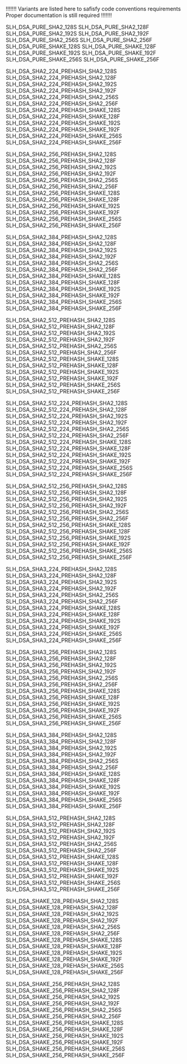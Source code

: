 !!!!!!! Variants are listed here to safisfy code conventions requirements
Proper documentation is still required !!!!!!!

SLH_DSA_PURE_SHA2_128S
SLH_DSA_PURE_SHA2_128F
SLH_DSA_PURE_SHA2_192S
SLH_DSA_PURE_SHA2_192F
SLH_DSA_PURE_SHA2_256S
SLH_DSA_PURE_SHA2_256F
SLH_DSA_PURE_SHAKE_128S
SLH_DSA_PURE_SHAKE_128F
SLH_DSA_PURE_SHAKE_192S
SLH_DSA_PURE_SHAKE_192F
SLH_DSA_PURE_SHAKE_256S
SLH_DSA_PURE_SHAKE_256F

SLH_DSA_SHA2_224_PREHASH_SHA2_128S
SLH_DSA_SHA2_224_PREHASH_SHA2_128F
SLH_DSA_SHA2_224_PREHASH_SHA2_192S
SLH_DSA_SHA2_224_PREHASH_SHA2_192F
SLH_DSA_SHA2_224_PREHASH_SHA2_256S
SLH_DSA_SHA2_224_PREHASH_SHA2_256F
SLH_DSA_SHA2_224_PREHASH_SHAKE_128S
SLH_DSA_SHA2_224_PREHASH_SHAKE_128F
SLH_DSA_SHA2_224_PREHASH_SHAKE_192S
SLH_DSA_SHA2_224_PREHASH_SHAKE_192F
SLH_DSA_SHA2_224_PREHASH_SHAKE_256S
SLH_DSA_SHA2_224_PREHASH_SHAKE_256F

SLH_DSA_SHA2_256_PREHASH_SHA2_128S
SLH_DSA_SHA2_256_PREHASH_SHA2_128F
SLH_DSA_SHA2_256_PREHASH_SHA2_192S
SLH_DSA_SHA2_256_PREHASH_SHA2_192F
SLH_DSA_SHA2_256_PREHASH_SHA2_256S
SLH_DSA_SHA2_256_PREHASH_SHA2_256F
SLH_DSA_SHA2_256_PREHASH_SHAKE_128S
SLH_DSA_SHA2_256_PREHASH_SHAKE_128F
SLH_DSA_SHA2_256_PREHASH_SHAKE_192S
SLH_DSA_SHA2_256_PREHASH_SHAKE_192F
SLH_DSA_SHA2_256_PREHASH_SHAKE_256S
SLH_DSA_SHA2_256_PREHASH_SHAKE_256F

SLH_DSA_SHA2_384_PREHASH_SHA2_128S
SLH_DSA_SHA2_384_PREHASH_SHA2_128F
SLH_DSA_SHA2_384_PREHASH_SHA2_192S
SLH_DSA_SHA2_384_PREHASH_SHA2_192F
SLH_DSA_SHA2_384_PREHASH_SHA2_256S
SLH_DSA_SHA2_384_PREHASH_SHA2_256F
SLH_DSA_SHA2_384_PREHASH_SHAKE_128S
SLH_DSA_SHA2_384_PREHASH_SHAKE_128F
SLH_DSA_SHA2_384_PREHASH_SHAKE_192S
SLH_DSA_SHA2_384_PREHASH_SHAKE_192F
SLH_DSA_SHA2_384_PREHASH_SHAKE_256S
SLH_DSA_SHA2_384_PREHASH_SHAKE_256F

SLH_DSA_SHA2_512_PREHASH_SHA2_128S
SLH_DSA_SHA2_512_PREHASH_SHA2_128F
SLH_DSA_SHA2_512_PREHASH_SHA2_192S
SLH_DSA_SHA2_512_PREHASH_SHA2_192F
SLH_DSA_SHA2_512_PREHASH_SHA2_256S
SLH_DSA_SHA2_512_PREHASH_SHA2_256F
SLH_DSA_SHA2_512_PREHASH_SHAKE_128S
SLH_DSA_SHA2_512_PREHASH_SHAKE_128F
SLH_DSA_SHA2_512_PREHASH_SHAKE_192S
SLH_DSA_SHA2_512_PREHASH_SHAKE_192F
SLH_DSA_SHA2_512_PREHASH_SHAKE_256S
SLH_DSA_SHA2_512_PREHASH_SHAKE_256F

SLH_DSA_SHA2_512_224_PREHASH_SHA2_128S
SLH_DSA_SHA2_512_224_PREHASH_SHA2_128F
SLH_DSA_SHA2_512_224_PREHASH_SHA2_192S
SLH_DSA_SHA2_512_224_PREHASH_SHA2_192F
SLH_DSA_SHA2_512_224_PREHASH_SHA2_256S
SLH_DSA_SHA2_512_224_PREHASH_SHA2_256F
SLH_DSA_SHA2_512_224_PREHASH_SHAKE_128S
SLH_DSA_SHA2_512_224_PREHASH_SHAKE_128F
SLH_DSA_SHA2_512_224_PREHASH_SHAKE_192S
SLH_DSA_SHA2_512_224_PREHASH_SHAKE_192F
SLH_DSA_SHA2_512_224_PREHASH_SHAKE_256S
SLH_DSA_SHA2_512_224_PREHASH_SHAKE_256F

SLH_DSA_SHA2_512_256_PREHASH_SHA2_128S
SLH_DSA_SHA2_512_256_PREHASH_SHA2_128F
SLH_DSA_SHA2_512_256_PREHASH_SHA2_192S
SLH_DSA_SHA2_512_256_PREHASH_SHA2_192F
SLH_DSA_SHA2_512_256_PREHASH_SHA2_256S
SLH_DSA_SHA2_512_256_PREHASH_SHA2_256F
SLH_DSA_SHA2_512_256_PREHASH_SHAKE_128S
SLH_DSA_SHA2_512_256_PREHASH_SHAKE_128F
SLH_DSA_SHA2_512_256_PREHASH_SHAKE_192S
SLH_DSA_SHA2_512_256_PREHASH_SHAKE_192F
SLH_DSA_SHA2_512_256_PREHASH_SHAKE_256S
SLH_DSA_SHA2_512_256_PREHASH_SHAKE_256F

SLH_DSA_SHA3_224_PREHASH_SHA2_128S
SLH_DSA_SHA3_224_PREHASH_SHA2_128F
SLH_DSA_SHA3_224_PREHASH_SHA2_192S
SLH_DSA_SHA3_224_PREHASH_SHA2_192F
SLH_DSA_SHA3_224_PREHASH_SHA2_256S
SLH_DSA_SHA3_224_PREHASH_SHA2_256F
SLH_DSA_SHA3_224_PREHASH_SHAKE_128S
SLH_DSA_SHA3_224_PREHASH_SHAKE_128F
SLH_DSA_SHA3_224_PREHASH_SHAKE_192S
SLH_DSA_SHA3_224_PREHASH_SHAKE_192F
SLH_DSA_SHA3_224_PREHASH_SHAKE_256S
SLH_DSA_SHA3_224_PREHASH_SHAKE_256F

SLH_DSA_SHA3_256_PREHASH_SHA2_128S
SLH_DSA_SHA3_256_PREHASH_SHA2_128F
SLH_DSA_SHA3_256_PREHASH_SHA2_192S
SLH_DSA_SHA3_256_PREHASH_SHA2_192F
SLH_DSA_SHA3_256_PREHASH_SHA2_256S
SLH_DSA_SHA3_256_PREHASH_SHA2_256F
SLH_DSA_SHA3_256_PREHASH_SHAKE_128S
SLH_DSA_SHA3_256_PREHASH_SHAKE_128F
SLH_DSA_SHA3_256_PREHASH_SHAKE_192S
SLH_DSA_SHA3_256_PREHASH_SHAKE_192F
SLH_DSA_SHA3_256_PREHASH_SHAKE_256S
SLH_DSA_SHA3_256_PREHASH_SHAKE_256F

SLH_DSA_SHA3_384_PREHASH_SHA2_128S
SLH_DSA_SHA3_384_PREHASH_SHA2_128F
SLH_DSA_SHA3_384_PREHASH_SHA2_192S
SLH_DSA_SHA3_384_PREHASH_SHA2_192F
SLH_DSA_SHA3_384_PREHASH_SHA2_256S
SLH_DSA_SHA3_384_PREHASH_SHA2_256F
SLH_DSA_SHA3_384_PREHASH_SHAKE_128S
SLH_DSA_SHA3_384_PREHASH_SHAKE_128F
SLH_DSA_SHA3_384_PREHASH_SHAKE_192S
SLH_DSA_SHA3_384_PREHASH_SHAKE_192F
SLH_DSA_SHA3_384_PREHASH_SHAKE_256S
SLH_DSA_SHA3_384_PREHASH_SHAKE_256F

SLH_DSA_SHA3_512_PREHASH_SHA2_128S
SLH_DSA_SHA3_512_PREHASH_SHA2_128F
SLH_DSA_SHA3_512_PREHASH_SHA2_192S
SLH_DSA_SHA3_512_PREHASH_SHA2_192F
SLH_DSA_SHA3_512_PREHASH_SHA2_256S
SLH_DSA_SHA3_512_PREHASH_SHA2_256F
SLH_DSA_SHA3_512_PREHASH_SHAKE_128S
SLH_DSA_SHA3_512_PREHASH_SHAKE_128F
SLH_DSA_SHA3_512_PREHASH_SHAKE_192S
SLH_DSA_SHA3_512_PREHASH_SHAKE_192F
SLH_DSA_SHA3_512_PREHASH_SHAKE_256S
SLH_DSA_SHA3_512_PREHASH_SHAKE_256F

SLH_DSA_SHAKE_128_PREHASH_SHA2_128S
SLH_DSA_SHAKE_128_PREHASH_SHA2_128F
SLH_DSA_SHAKE_128_PREHASH_SHA2_192S
SLH_DSA_SHAKE_128_PREHASH_SHA2_192F
SLH_DSA_SHAKE_128_PREHASH_SHA2_256S
SLH_DSA_SHAKE_128_PREHASH_SHA2_256F
SLH_DSA_SHAKE_128_PREHASH_SHAKE_128S
SLH_DSA_SHAKE_128_PREHASH_SHAKE_128F
SLH_DSA_SHAKE_128_PREHASH_SHAKE_192S
SLH_DSA_SHAKE_128_PREHASH_SHAKE_192F
SLH_DSA_SHAKE_128_PREHASH_SHAKE_256S
SLH_DSA_SHAKE_128_PREHASH_SHAKE_256F

SLH_DSA_SHAKE_256_PREHASH_SHA2_128S
SLH_DSA_SHAKE_256_PREHASH_SHA2_128F
SLH_DSA_SHAKE_256_PREHASH_SHA2_192S
SLH_DSA_SHAKE_256_PREHASH_SHA2_192F
SLH_DSA_SHAKE_256_PREHASH_SHA2_256S
SLH_DSA_SHAKE_256_PREHASH_SHA2_256F
SLH_DSA_SHAKE_256_PREHASH_SHAKE_128S
SLH_DSA_SHAKE_256_PREHASH_SHAKE_128F
SLH_DSA_SHAKE_256_PREHASH_SHAKE_192S
SLH_DSA_SHAKE_256_PREHASH_SHAKE_192F
SLH_DSA_SHAKE_256_PREHASH_SHAKE_256S
SLH_DSA_SHAKE_256_PREHASH_SHAKE_256F